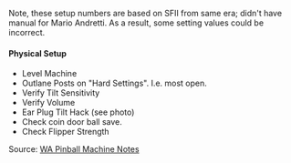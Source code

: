 Note, these setup numbers are based on SFII from same era; didn't have manual for Mario Andretti. As a result, some setting values could be incorrect.
#### Physical Setup
-   Level Machine
-   Outlane Posts on "Hard Settings". I.e. most open.
-   Verify Tilt Sensitivity
-   Verify Volume
-   Ear Plug Tilt Hack (see photo)
-   Check coin door ball save.
-   Check Flipper Strength

Source: [WA Pinball Machine Notes](http://wapinball.net/setups/)

